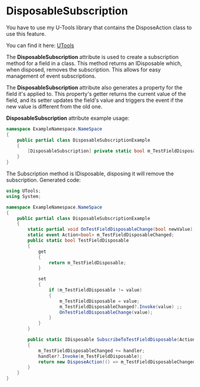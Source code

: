 # DisposableSubscription

<note>
    <p>
        You have to use my U-Tools library that contains the DisposeAction class to use this feature.
    </p>
    <p>
        You can find it here: 
        <a href="https://github.com/dr-vij/UTools" >UTools</a>
    </p>
</note>

The **DisposableSubscription** attribute is used to create a subscription method for a field in a class. 
This method returns an IDisposable which, when disposed, removes the subscription. 
This allows for easy management of event subscriptions. 

The **DisposableSubscription** attribute also generates a property for the field it's applied to. 
This property's getter returns the current value of the field, and its setter updates the field's value and triggers the event if the new value is different from the old one.

**DisposableSubscription** attribute example usage:
```C#
namespace ExampleNamespace.NameSpace
{
    public partial class DisposableSubscriptionExample
    {
        [DisposableSubscription] private static bool m_TestFieldDisposable;
    }
}
```

The Subscription method is IDisposable, disposing it will remove the subscription.
Generated code:
```C#
using UTools;
using System;

namespace ExampleNamespace.NameSpace
{
    public partial class DisposableSubscriptionExample
    {
        static partial void OnTestFieldDisposableChange(bool newValue);
        static event Action<bool> m_TestFieldDisposableChanged;
        public static bool TestFieldDisposable
        {
            get
            {
                return m_TestFieldDisposable;
            }

            set
            {
                if (m_TestFieldDisposable != value)
                {
                    m_TestFieldDisposable = value;
                    m_TestFieldDisposableChanged?.Invoke(value) ;;
                    OnTestFieldDisposableChange(value);
                }
            }
        }

        public static IDisposable SubscribeToTestFieldDisposable(Action<bool> handler)
        {
            m_TestFieldDisposableChanged += handler;
            handler?.Invoke(m_TestFieldDisposable);
            return new DisposeAction(() => m_TestFieldDisposableChanged -= handler);
        }
    }
}
```